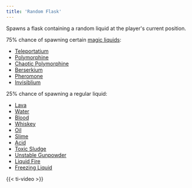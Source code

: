 ```yaml
---
title: 'Random Flask'
---
```


Spawns a flask containing a random liquid at the player's current position.

75% chance of spawning certain [magic liquids](https://noita.wiki.gg/wiki/Category:Materials_tagged_with_magic_liquid):
- [Teleportatium](https://noita.wiki.gg/wiki/Teleportatium)
- [Polymorphine](https://noita.wiki.gg/wiki/Polymorphine)
- [Chaotic Polymorphine](https://noita.wiki.gg/wiki/Chaotic_Polymorphine)
- [Berserkium](https://noita.wiki.gg/wiki/Berserkium)
- [Pheromone](https://noita.wiki.gg/wiki/Pheromone)
- [Invisiblium](https://noita.wiki.gg/wiki/Invisiblium)

25% chance of spawning a regular liquid:
- [Lava](https://noita.wiki.gg/wiki/Lava)
- [Water](https://noita.wiki.gg/wiki/Water)
- [Blood](https://noita.wiki.gg/wiki/Blood)
- [Whiskey](https://noita.wiki.gg/wiki/Whiskey)
- [Oil](https://noita.wiki.gg/wiki/Oil)
- [Slime](https://noita.wiki.gg/wiki/Slime)
- [Acid](https://noita.wiki.gg/wiki/Acid)
- [Toxic Sludge](https://noita.wiki.gg/wiki/Toxic_Sludge)
- [Unstable Gunpowder](https://noita.wiki.gg/wiki/Gunpowder)
- [Liquid Fire](https://noita.wiki.gg/wiki/Liquid_Fire)
- [Freezing Liquid](https://noita.wiki.gg/wiki/Freezing_Liquid)

{{< ti-video >}}
